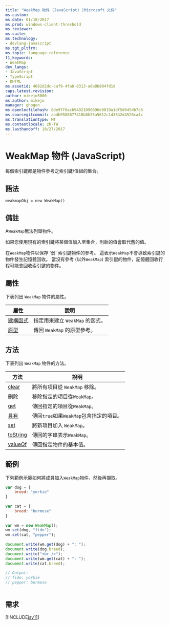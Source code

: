 ```yaml
---
title: "WeakMap 物件 (JavaScript) |Microsoft 文件"
ms.custom: 
ms.date: 01/18/2017
ms.prod: windows-client-threshold
ms.reviewer: 
ms.suite: 
ms.technology:
- devlang-javascript
ms.tgt_pltfrm: 
ms.topic: language-reference
f1_keywords:
- WeakMap
dev_langs:
- JavaScript
- TypeScript
- DHTML
ms.assetid: 4682d2dc-caf9-4fa8-8313-a0a0b804fd1d
caps.latest.revision: 
author: mikejo5000
ms.author: mikejo
manager: ghogen
ms.openlocfilehash: 8de97f8acb94921090696e9019a1df5d945db7c6
ms.sourcegitcommit: aadb9588877418b8b55a5612c1d3842d4520ca4c
ms.translationtype: MT
ms.contentlocale: zh-TW
ms.lasthandoff: 10/27/2017
---
```

# <a name="weakmap-object-javascript"></a>WeakMap 物件 (JavaScript)
每個索引鍵都是物件參考之索引鍵/值組的集合。  
  
## <a name="syntax"></a>語法  
  
```  
weakmapObj = new WeakMap()  
```  
  
## <a name="remarks"></a>備註  
 A`WeakMap`無法列舉物件。  
  
 如果您使用現有的索引鍵將某個值加入至集合，則新的值會取代舊的值。  
  
 在`WeakMap`物件以保存 '弱' 索引鍵物件的參考。 這表示`WeakMap`不會導致索引鍵的物件發生記憶體回收。 當沒有參考 (以外`WeakMap`) 索引鍵的物件，記憶體回收行程可能會回收索引鍵的物件。  
  
## <a name="properties"></a>屬性  
 下表列出 `WeakMap` 物件的屬性。  
  
|屬性|說明|  
|--------------|-----------------|  
|[建構函式](../../javascript/reference/constructor-property-weakmap.md)|指定用來建立 `WeakMap` 的函式。|  
|[原型](../../javascript/reference/prototype-property-weakmap.md)|傳回 `WeakMap` 的原型參考。|  
  
## <a name="methods"></a>方法  
 下表列出 `WeakMap` 物件的方法。  
  
|方法|說明|  
|------------|-----------------|  
|[clear](../../javascript/reference/clear-method-weakmap-javascript.md)|將所有項目從 `WeakMap` 移除。|  
|[刪除](../../javascript/reference/delete-method-weakmap-javascript.md)|移除指定的項目從`WeakMap`。|  
|[get](../../javascript/reference/get-method-weakmap-javascript.md)|傳回指定的項目從`WeakMap`。|  
|[具有](../../javascript/reference/has-method-weakmap-javascript.md)|傳回`true`如果`WeakMap`包含指定的項目。|  
|[set](../../javascript/reference/set-method-weakmap-javascript.md)|將新項目加入 `WeakMap`。|  
|[toString](../../javascript/reference/tostring-method-weakmap-javascript.md)|傳回的字串表示`WeakMap`。|  
|[valueOf](../../javascript/reference/valueof-method-weakmap-javascript.md)|傳回指定物件的基本值。|  
  
## <a name="example"></a>範例  
 下列範例示範如何將成員加入`WeakMap`物件，然後再擷取。  
  
```JavaScript  
var dog = {  
    breed: "yorkie"  
}  
  
var cat = {  
    breed: "burmese"  
}  
  
var wm = new WeakMap();  
wm.set(dog, "fido");  
wm.set(cat, "pepper");  
  
document.write(wm.get(dog) + ": ");  
document.write(dog.breed);  
document.write("<br />");  
document.write(wm.get(cat) + ": ");  
document.write(cat.breed);  
  
// Output:  
// fido: yorkie  
// pepper: burmese  
  
```  
  
## <a name="requirements"></a>需求  
 [!INCLUDE[jsv11](../../javascript/reference/includes/jsv11-md.md)]